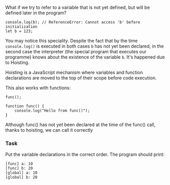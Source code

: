 What if we try to refer to a variable that is not yet defined, but will be defined later in the program?
```
console.log(b); // ReferenceError: Cannot access 'b' before initialization
let b = 123;
```

You may notice this speciality. Despite the fact that by the time `console.log()` is executed in both cases `b` has not yet been declared, in the second case the interpreter (the special program that executes our programme) knows about the existence of the variable `b`. It's happened due to Hoisting.

Hoisting is a JavaScript mechanism where variables and function declarations are moved to the top of their scope before code execution.

This also works with functions:

```
func();

function func() {
    console.log("Hello from func()");
}
```
Although func() has not yet been declared at the time of the func() call, thanks to hoisting, we can call it correctly

### Task
Put the variable declarations in the correct order. The program should print:
```
[func] a: 10
[func] b: 20
[global] a: 10
[global] b: 20
```

